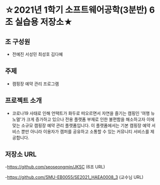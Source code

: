 # ☆2021년 1학기 소프트웨어공학(3분반) 6조 실습용 저장소★

## 조 구성원

- 전예진 서성민 최성호 김다혜


## 주제

- 캠핑장 예약 관리 프로그램

## 프로젝트 소개
- 코로나19 사태로 인해 언택트가 화두로 떠오르면서 자연을 즐기는 캠핑인 '여행 뉴노멀'가 크게 증가하고 있으나 전용 플랫폼 부재로 인한 불편함을 해소하고자 이에 맞는 소규모 캠핑장 예약 관리 플랫폼입니다. 이 플랫폼에서는 기본 캠핑장 예약 서비스 뿐만 아니라 이용자가 캠퍼를 공유하고 소통할 수 있는 커뮤니티 서비스를 제공합니다.

## 저장소 URL
-https://github.com/seoseongmin/JKSC (6조 URL)

-https://github.com/SMU-EB0055/SE2021_HAEA0008_3 (교수님 URL)


